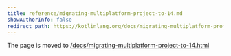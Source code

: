 ```yaml
---
title: reference/migrating-multiplatform-project-to-14.md
showAuthorInfo: false
redirect_path: https://kotlinlang.org/docs/migrating-multiplatform-project-to-14.html
---
```


The page is moved to [/docs/migrating-multiplatform-project-to-14.html](/docs/migrating-multiplatform-project-to-14.html)
